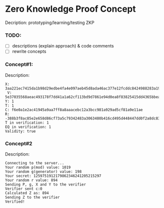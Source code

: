 # Zero Knowledge Proof Concept

Decription: prototyping/learning/testing ZKP

### TODO:
* [ ] descriptions (explain approach) & code comments
* [ ] rewrite concepts

### Concept#1:
Description:
```shell
X: 3aa221ec7415da1b98d29edbe4fa4e097aeb45d8ada46ac377e12fcddc8424988283a190124db9bbad505444e8d95129ae8c2bb7c5665e23a6df9a413fe7a627809f3f65ac96ab7a3969fdd3a1b8f04fa28c42bd6a3f81662c65c673b1f6e2c5e16ede15e26583e8293f3eef8987ba50863e8beac4 
 V: 5e37035568aeac493178f7dd41a1a62cf113bd9d7861e94d0ea8f83825415dd4365bbea0c01dca5e4964365f1cdf5766c0a1af33849d49ccccbfdd8ebc8412add663f38b7fd5db6f3242b5be87cf4e7f855cc39755e17fd6d4ddb687ad611d99f0edf0d54a6232acd6fddd287faeaaf1940f311c8c0a9
Y: 1
T: 1
C: f6e0a1e2ac41945a9aa7ff8a8aaacebc12a3bcc981a929ad5cf81a9e11ae
R: -388b3f8ac85e2e658d86cf73a5c79342483a3063480b416cd495d448447dd0f2a8dc83aec9d0e98d1f490631a4116e81949c1f3ac7cfb76528aa09a1985721c0f653887f736813998472a5fe81988eb215a6cb2e0cf2f51e92942ad9acf468b6f760e55669b4ad6d46961c33bbd711ca9aebe47fa366b10d388f88258c5f48c292795af0527d8d928b54d03075128588dfd48f
T in verification: 1
EQ in verification: 1
Validity: true
```

### Concept#2
Description:
```shell
Connecting to the server...
Your random p(mod) value: 1019
Your random g(generator) value: 198
Your secret: 1259751912179862346241205215297
Your random r value: 894
Sending P, g, X and Y to the verifier
Verifier sent c:0
Calculated Z as: 894
Sending Z to the verifier
Verified!
```